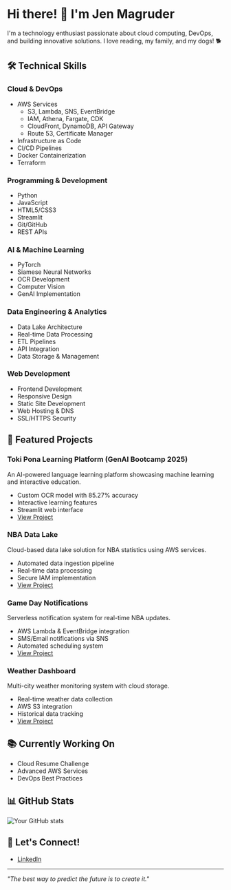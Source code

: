 # Hi there! 👋 I'm Jen Magruder

I'm a technology enthusiast passionate about cloud computing, DevOps, and building innovative solutions. I love reading, my family, and my dogs! 🐕

## 🛠️ Technical Skills

### Cloud & DevOps
- AWS Services
  - S3, Lambda, SNS, EventBridge
  - IAM, Athena, Fargate, CDK
  - CloudFront, DynamoDB, API Gateway
  - Route 53, Certificate Manager
- Infrastructure as Code
- CI/CD Pipelines
- Docker Containerization
- Terraform

### Programming & Development
- Python
- JavaScript
- HTML5/CSS3
- Streamlit
- Git/GitHub
- REST APIs

### AI & Machine Learning
- PyTorch
- Siamese Neural Networks
- OCR Development
- Computer Vision
- GenAI Implementation

### Data Engineering & Analytics
- Data Lake Architecture
- Real-time Data Processing
- ETL Pipelines
- API Integration
- Data Storage & Management

### Web Development
- Frontend Development
- Responsive Design
- Static Site Development
- Web Hosting & DNS
- SSL/HTTPS Security

## 🚀 Featured Projects

### Toki Pona Learning Platform (GenAI Bootcamp 2025)
An AI-powered language learning platform showcasing machine learning and interactive education.
- Custom OCR model with 85.27% accuracy
- Interactive learning features
- Streamlit web interface
- [View Project](https://github.com/JenMagruder/free-genai-bootcamp-2025)

### NBA Data Lake
Cloud-based data lake solution for NBA statistics using AWS services.
- Automated data ingestion pipeline
- Real-time data processing
- Secure IAM implementation
- [View Project](https://github.com/JenMagruder/Devops-Projects/tree/main/NBADataLake)

### Game Day Notifications
Serverless notification system for real-time NBA updates.
- AWS Lambda & EventBridge integration
- SMS/Email notifications via SNS
- Automated scheduling system
- [View Project](https://github.com/JenMagruder/Devops-Projects/tree/main/game-day-notifications)

### Weather Dashboard
Multi-city weather monitoring system with cloud storage.
- Real-time weather data collection
- AWS S3 integration
- Historical data tracking
- [View Project](https://github.com/JenMagruder/Devops-Projects/tree/main/weather-dashboard-demo)

## 📚 Currently Working On
- Cloud Resume Challenge
- Advanced AWS Services
- DevOps Best Practices

## 📊 GitHub Stats
![Your GitHub stats](https://github-readme-stats.vercel.app/api?username=JenMagruder&show_icons=true&theme=radical)

## 🤝 Let's Connect!
- [LinkedIn](https://www.linkedin.com/in/jennifer-magruder/)

---
*"The best way to predict the future is to create it."*
